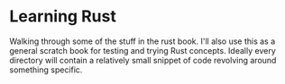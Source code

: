 # Learning Rust

Walking through some of the stuff in the rust book.
I'll also use this as a general scratch book for 
testing and trying Rust concepts. Ideally every directory 
will contain a relatively small snippet of code revolving
around something specific. 

